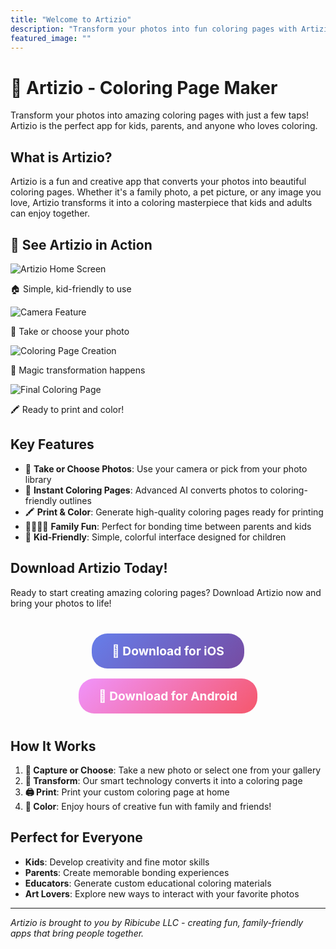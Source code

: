 ```yaml
---
title: "Welcome to Artizio"
description: "Transform your photos into fun coloring pages with Artizio - the ultimate coloring page maker app for kids and families."
featured_image: ""
---
```


# 🎨 Artizio - Coloring Page Maker

Transform your photos into amazing coloring pages with just a few taps! Artizio is the perfect app for kids, parents, and anyone who loves coloring.

## What is Artizio?

Artizio is a fun and creative app that converts your photos into beautiful coloring pages. Whether it's a family photo, a pet picture, or any image you love, Artizio transforms it into a coloring masterpiece that kids and adults can enjoy together.

## 📱 See Artizio in Action

<div class="screenshot-gallery">
  <div class="screenshot-item">
    <img src="/images/screenshots/app-home.png" alt="Artizio Home Screen" class="app-screenshot">
    <p class="screenshot-caption">🏠 Simple, kid-friendly to use</p>
  </div>
  <div class="screenshot-item">
    <img src="/images/screenshots/app-coloring.png" alt="Camera Feature" class="app-screenshot">
    <p class="screenshot-caption">📸 Take or choose your photo</p>
  </div>
  <div class="screenshot-item">
    <img src="/images/screenshots/app-result.png" alt="Coloring Page Creation" class="app-screenshot">
    <p class="screenshot-caption">🎨 Magic transformation happens</p>
  </div>
  <div class="screenshot-item">
    <img src="/images/screenshots/app-print.png" alt="Final Coloring Page" class="app-screenshot">
    <p class="screenshot-caption">🖍️ Ready to print and color!</p>
  </div>
</div>

## Key Features

- 📸 **Take or Choose Photos**: Use your camera or pick from your photo library
- 🎨 **Instant Coloring Pages**: Advanced AI converts photos to coloring-friendly outlines
- 🖍️ **Print & Color**: Generate high-quality coloring pages ready for printing
- 👨‍👩‍👧‍👦 **Family Fun**: Perfect for bonding time between parents and kids
- 🌈 **Kid-Friendly**: Simple, colorful interface designed for children

## Download Artizio Today!

Ready to start creating amazing coloring pages? Download Artizio now and bring your photos to life!

<div style="text-align: center; margin: 2rem 0;">
  <a href="https://apps.apple.com/app/artizio" style="display: inline-block; background: linear-gradient(135deg, #667eea 0%, #764ba2 100%); color: white; padding: 1rem 2rem; text-decoration: none; border-radius: 25px; font-size: 1.2rem; font-weight: bold; margin: 0.5rem;">
    📱 Download for iOS
  </a>
  <a href="https://play.google.com/store/apps/details?id=com.ribicube.artizio" style="display: inline-block; background: linear-gradient(135deg, #f093fb 0%, #f5576c 100%); color: white; padding: 1rem 2rem; text-decoration: none; border-radius: 25px; font-size: 1.2rem; font-weight: bold; margin: 0.5rem;">
    🤖 Download for Android
  </a>
</div>

## How It Works

1. **📸 Capture or Choose**: Take a new photo or select one from your gallery
2. **🎨 Transform**: Our smart technology converts it into a coloring page
3. **🖨️ Print**: Print your custom coloring page at home
4. **🌈 Color**: Enjoy hours of creative fun with family and friends!

## Perfect for Everyone

- **Kids**: Develop creativity and fine motor skills
- **Parents**: Create memorable bonding experiences
- **Educators**: Generate custom educational coloring materials
- **Art Lovers**: Explore new ways to interact with your favorite photos

---

*Artizio is brought to you by Ribicube LLC - creating fun, family-friendly apps that bring people together.* 
